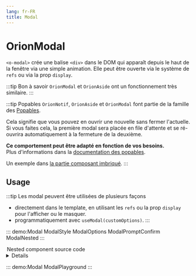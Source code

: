 ```yaml
---
lang: fr-FR
title: Modal
---
```


# OrionModal

`<o-modal>` crée une balise `<div>` dans le DOM qui apparaît depuis le haut de la fenêtre via une simple animation.
Elle peut être ouverte via le système de `refs` ou via la prop `display`.

:::tip Bon à savoir
`OrionModal` et `OrionAside` ont un fonctionnement très similaire.
:::

:::tip Popables
`OrionNotif`, `OrionAside` et `OrionModal` font partie de la famille des [Popables](../../fr/guide/the-popables.md).

Cela signifie que vous pouvez en ouvrir une nouvelle sans fermer l'actuelle. Si vous faites cela, la première modal sera placée en file d'attente et se ré-ouvrira automatiquement à la fermeture de la deuxième.

**Ce comportement peut être adapté en fonction de vos besoins.**\
Plus d'informations dans la [documentation des popables](../../fr/guide/the-popables.md).

Un exemple dans [la partie composant imbriqué](#modal-programmatique-composant-imbrique).
:::

## Usage

:::tip Les modal peuvent être utilisées de plusieurs façons
- directement dans le template, en utilisant les `refs` ou la prop `display` pour l'afficher ou le masquer.
- programmatiquement avec `useModal(customOptions)`.
:::

::: demo:Modal
ModalStyle
ModalOptions
ModalPromptConfirm
ModalNested
:::

<summary class="flat-source-code">
<legend>Nested component source code</legend>
<details>

@[code vue{51}](../../../packages/Modal/docs/NestedComp.vue)

</details>
</summary>

::: demo:Modal
ModalPlayground
:::

<attribute-table/>
